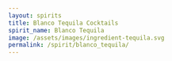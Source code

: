 ```yaml
---
layout: spirits
title: Blanco Tequila Cocktails
spirit_name: Blanco Tequila
image: /assets/images/ingredient-tequila.svg
permalink: /spirit/blanco_tequila/
---
```

